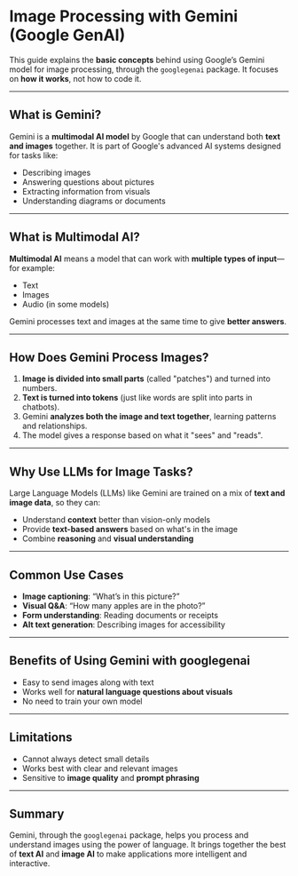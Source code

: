 # Image Processing with Gemini (Google GenAI)

This guide explains the **basic concepts** behind using Google’s Gemini model for image processing, through the `googlegenai` package. It focuses on **how it works**, not how to code it.

---

## What is Gemini?

Gemini is a **multimodal AI model** by Google that can understand both **text and images** together. It is part of Google's advanced AI systems designed for tasks like:

- Describing images
- Answering questions about pictures
- Extracting information from visuals
- Understanding diagrams or documents

---

## What is Multimodal AI?

**Multimodal AI** means a model that can work with **multiple types of input**—for example:

- Text
- Images
- Audio (in some models)

Gemini processes text and images at the same time to give **better answers**.

---

## How Does Gemini Process Images?

1. **Image is divided into small parts** (called "patches") and turned into numbers.
2. **Text is turned into tokens** (just like words are split into parts in chatbots).
3. Gemini **analyzes both the image and text together**, learning patterns and relationships.
4. The model gives a response based on what it "sees" and "reads".

---

## Why Use LLMs for Image Tasks?

Large Language Models (LLMs) like Gemini are trained on a mix of **text and image data**, so they can:

- Understand **context** better than vision-only models
- Provide **text-based answers** based on what's in the image
- Combine **reasoning** and **visual understanding**

---

## Common Use Cases

- **Image captioning**: “What’s in this picture?”
- **Visual Q&A**: “How many apples are in the photo?”
- **Form understanding**: Reading documents or receipts
- **Alt text generation**: Describing images for accessibility

---

## Benefits of Using Gemini with googlegenai

- Easy to send images along with text
- Works well for **natural language questions about visuals**
- No need to train your own model

---

## Limitations

- Cannot always detect small details
- Works best with clear and relevant images
- Sensitive to **image quality** and **prompt phrasing**

---

## Summary

Gemini, through the `googlegenai` package, helps you process and understand images using the power of language. It brings together the best of **text AI** and **image AI** to make applications more intelligent and interactive.




